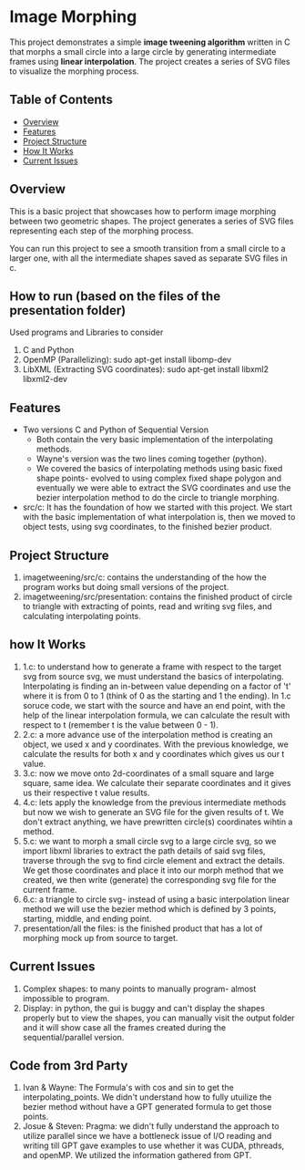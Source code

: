 # Image Morphing

This project demonstrates a simple **image tweening algorithm** written in C that morphs a small circle into a large circle by generating intermediate frames using **linear interpolation**. The project creates a series of SVG files to visualize the morphing process.

## Table of Contents
- [Overview](#overview)
- [Features](#features)
- [Project Structure](#project-structure)
- [How It Works](#how-it-works)
- [Current Issues](#current-issues)

## Overview
This is a basic project that showcases how to perform image morphing between two geometric shapes. The project generates a series of SVG files representing each step of the morphing process.

You can run this project to see a smooth transition from a small circle to a larger one, with all the intermediate shapes saved as separate SVG files in c.

## How to run (based on the files of the presentation folder)
Used programs and Libraries to consider
1) C and Python
2) OpenMP (Parallelizing): sudo apt-get install libomp-dev    
3) LibXML (Extracting SVG coordinates): sudo apt-get install libxml2 libxml2-dev

## Features
- Two versions C and Python of Sequential Version
    - Both contain the very basic implementation of the interpolating methods.
    - Wayne's version was the two lines coming together (python).
    - We covered the basics of interpolating methods using basic fixed shape points- evolved to using complex fixed shape         polygon and eventually we were able to extract the SVG coordinates and use the bezier interpolation method to do the         circle to triangle morphing.
- src/c: It has the foundation of how we started with this project. We start with the basic implementation of what interpolation is, then we moved to object tests, using svg coordinates, to the finished bezier product.


## Project Structure
1) imagetweening/src/c: contains the understanding of the how the program works but doing small versions of the project.
2) imagetweening/src/presentation: contains the finished product of circle to triangle with extracting of points, read and      writing svg files, and calculating interpolating points.

## how It Works
1) 1.c: to understand how to generate a frame with respect to the target svg from source svg, we must understand the basics of interpolating. Interpolating is finding an in-between value depending on a factor of 't' where it is from 0 to 1 (think of 0 as the starting and 1 the ending). In 1.c soruce code, we start with the source and have an end point, with the help of the linear interpolation formula, we can calculate the result with respect to t (remember t is the value between 0 - 1).
2) 2.c: a more advance use of the interpolation method is creating an object, we used x and y coordinates. With the previous knowledge, we calculate the results for both x and y coordinates which gives us our t value.
3) 3.c: now we move onto 2d-coordinates of a small square and large square, same idea. We calculate their separate coordinates and it gives us their respective t value results.
4) 4.c: lets apply the knowledge from the previous intermediate methods but now we wish to generate an SVG file for the given results of t. We don't extract anything, we have prewritten circle(s) coordinates wihtin a method.
5) 5.c: we want to morph a small circle svg to a large circle svg, so we import libxml libraries to extract the path details of said svg files, traverse through the svg to find circle element and extract the details. We get those coordinates and place it into our morph method that we created, we then write (generate) the corresponding svg file for the current frame.
6) 6.c: a triangle to circle svg- instead of using a basic interpolation linear method we will use the bezier method which is defined by 3 points, starting, middle, and ending point.
7) presentation/all the files: is the finished product that has a lot of morphing mock up from source to target. 

## Current Issues
1) Complex shapes: to many points to manually program- almost impossible to program.
2) Display: in python, the gui is buggy and can't display the shapes properly but to view the shapes, you can manually visit the output folder and it will show case all the frames created during the sequential/parallel version.

## Code from 3rd Party
1) Ivan & Wayne: The Formula's with cos and sin to get the interpolating_points. We didn't understand how to fully utuilize the bezier method without have a GPT generated formula to get those points. 
2) Josue & Steven: Pragma: we didn't fully understand the approach to utilize parallel since we have a bottleneck issue of I/O reading and writing till GPT gave examples to use whether it was CUDA, pthreads, and openMP. We utilized the information gathered from GPT.

